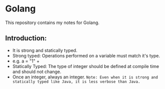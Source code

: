 # Golang
This repository contains my notes for Golang.


## Introduction:
- It is strong and statically typed.
- Strong typed: Operations performed on a variable must match it's type.
- e.g. a = "1" + 
- Statically Typed: The type of integer should be defined at compile time and should not change.
- Once an integer, always an integer.
`Note: Even when it is strong and statically typed like Java, it is less verbose than Java.`


